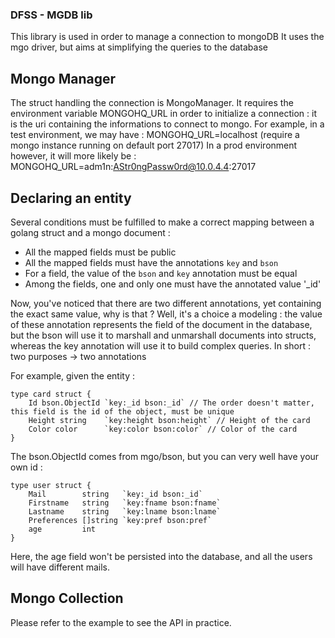 ### DFSS - MGDB lib ###

This library is used in order to manage a connection to mongoDB
It uses the mgo driver, but aims at simplifying the queries to the database

## Mongo Manager ##

The struct handling the connection is MongoManager. It requires the environment variable MONGOHQ_URL in order to initialize a connection : it is the uri containing the informations to connect to mongo.
For example, in a test environment, we may have :
    MONGOHQ_URL=localhost (require a mongo instance running on default port 27017)
In a prod environment however, it will more likely be :
    MONGOHQ_URL=adm1n:AStr0ngPassw0rd@10.0.4.4:27017

## Declaring an entity ##

Several conditions must be fulfilled to make a correct mapping between a golang struct and a mongo document :
- All the mapped fields must be public
- All the mapped fields must have the annotations `key` and `bson`
- For a field, the value of the `bson` and `key` annotation must be equal
- Among the fields, one and only one must have the annotated value '_id'

Now, you've noticed that there are two different annotations, yet containing the exact same value, why is that ?
Well, it's a choice a modeling : the value of these annotation represents the field of the document in the database, but the bson will use it to marshall and unmarshall documents into structs, whereas the key annotation will use it to build complex queries. In short : two purposes -> two annotations

For example, given the entity :

    type card struct {
        Id bson.ObjectId `key:_id bson:_id` // The order doesn't matter, this field is the id of the object, must be unique
        Height string    `key:height bson:height` // Height of the card
        Color color      `key:color bson:color` // Color of the card
    }

The bson.ObjectId comes from mgo/bson, but you can very well have your own id :

    type user struct {
        Mail        string   `key:_id bson:_id`
        Firstname   string   `key:fname bson:fname`
        Lastname    string   `key:lname bson:lname`
        Preferences []string `key:pref bson:pref`
        age         int
    }

Here, the age field won't be persisted into the database, and all the users will have different mails.

## Mongo Collection ##

Please refer to the example to see the API in practice.
